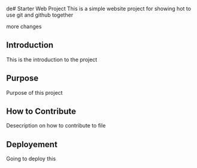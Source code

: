 de# Starter Web Project
This is a simple website project for showing hot to use git and github together

more changes 
## Introduction
This is the introduction to the project
## Purpose
Purpose of this project
## How to Contribute
Desecription on how to contribute to file 

## Deployement
Going to deploy this